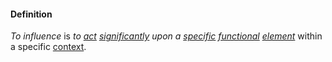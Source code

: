 #### Definition

*To influence* is *to [act](https://github.com/gcassel/Modular-Organization-Terminology/blob/master/terms/action.md) [significantly](https://github.com/gcassel/Modular-Organization-Terminology/blob/master/terms/significance.md) upon a [specific](https://github.com/gcassel/Modular-Organization-Terminology/blob/master/terms/specific.md) [functional](https://github.com/gcassel/Modular-Organization-Terminology/blob/master/terms/function.md) [element](https://github.com/gcassel/Modular-Organization-Terminology/blob/master/terms/element.md)* within a specific [context](https://github.com/gcassel/Modular-Organization-Terminology/blob/master/terms/context.md).
